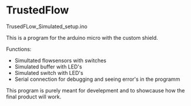 # TrustedFlow
TrusedFLow_Simulated_setup.ino

  This is a program for the arduino micro with the custom shield.
  
  Functions:
  - Simultated flowsensors with switches
  - Simulated buffer with LED's
  - Simulated switch with LED's
  - Serial connection for debugging and seeing error's in the programm
  
  This program is purely meant for develepment and to showcause how the final product will work.
